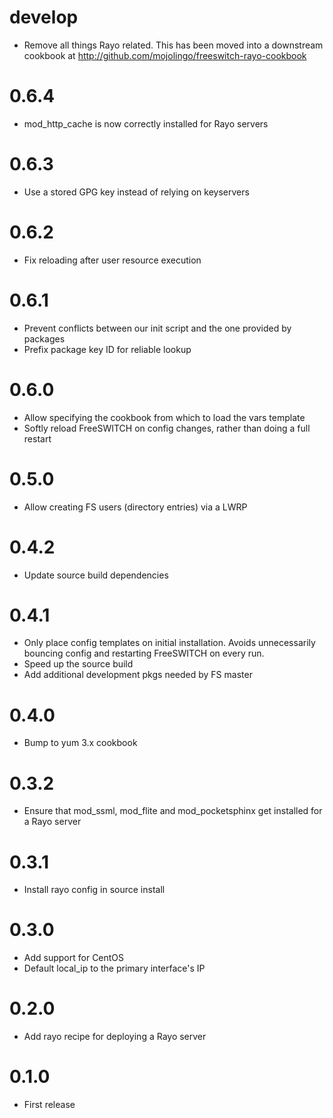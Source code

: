 # develop
  * Remove all things Rayo related. This has been moved into a downstream cookbook at http://github.com/mojolingo/freeswitch-rayo-cookbook

# 0.6.4
  * mod_http_cache is now correctly installed for Rayo servers

# 0.6.3
  * Use a stored GPG key instead of relying on keyservers

# 0.6.2
  * Fix reloading after user resource execution

# 0.6.1
  * Prevent conflicts between our init script and the one provided by packages
  * Prefix package key ID for reliable lookup

# 0.6.0
  * Allow specifying the cookbook from which to load the vars template
  * Softly reload FreeSWITCH on config changes, rather than doing a full restart

# 0.5.0
  * Allow creating FS users (directory entries) via a LWRP

# 0.4.2
  * Update source build dependencies

# 0.4.1
  * Only place config templates on initial installation. Avoids unnecessarily bouncing config and restarting FreeSWITCH on every run.
  * Speed up the source build
  * Add additional development pkgs needed by FS master

# 0.4.0
  * Bump to yum 3.x cookbook

# 0.3.2
  * Ensure that mod_ssml, mod_flite and mod_pocketsphinx get installed for a Rayo server

# 0.3.1
  * Install rayo config in source install

# 0.3.0
  * Add support for CentOS
  * Default local_ip to the primary interface's IP

# 0.2.0
  * Add rayo recipe for deploying a Rayo server

# 0.1.0
  * First release
